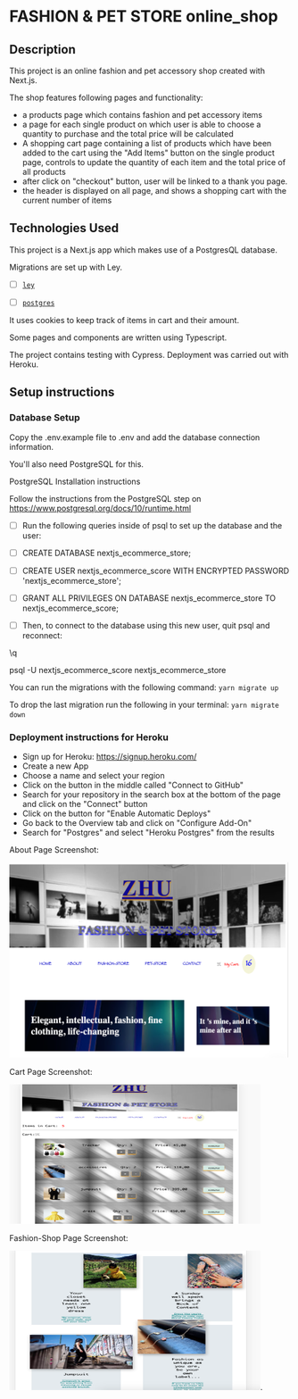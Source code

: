<!-- Create a readme with:
title
description
all technologies used
1 or 2 screenshots
setup instructions
deployment instructions -->

# FASHION & PET STORE online_shop

## Description

This project is an online fashion and pet accessory shop created with Next.js.

The shop features following pages and functionality:

- a products page which contains fashion and pet accessory items
- a page for each single product on which user is able to choose a quantity to purchase and the total price will be calculated
- A shopping cart page containing a list of products which have been added to the cart using the "Add Items" button on the single product page, controls to update the quantity of each item and the total price of all products
- after click on "checkout" button, user will be linked to a thank you page.
- the header is displayed on all page, and shows a shopping cart with the current number of items

## Technologies Used

This project is a Next.js app which makes use of a PostgresQL database.

Migrations are set up with Ley.

- [ ] [`ley`](https://github.com/lukeed/ley)

- [ ] [`postgres`](https://www.npmjs.com/package/postgres)

It uses cookies to keep track of items in cart and their amount.

Some pages and components are written using Typescript.

The project contains testing with Cypress. Deployment was carried out with Heroku.

## Setup instructions

### Database Setup

Copy the .env.example file to .env and add the database connection information.

You'll also need PostgreSQL for this.

PostgreSQL Installation instructions

Follow the instructions from the PostgreSQL step on https://www.postgresql.org/docs/10/runtime.html

- [ ] Run the following queries inside of psql to set up the database and the user:

- [ ] CREATE DATABASE nextjs_ecommerce_store;

- [ ] CREATE USER nextjs_ecommerce_score WITH ENCRYPTED PASSWORD 'nextjs_ecommerce_store';

- [ ] GRANT ALL PRIVILEGES ON DATABASE nextjs_ecommerce_store TO nextjs_ecommerce_score;

- [ ] Then, to connect to the database using this new user, quit psql and reconnect:

\q

psql -U nextjs_ecommerce_score nextjs_ecommerce_store

You can run the migrations with the following command:
`yarn migrate up`

To drop the last migration run the following in your terminal:
`yarn migrate down`

### Deployment instructions for Heroku

- Sign up for Heroku: https://signup.heroku.com/
- Create a new App
- Choose a name and select your region
- Click on the button in the middle called "Connect to GitHub"
- Search for your repository in the search box at the bottom of the page and click on the "Connect" button
- Click on the button for "Enable Automatic Deploys"
- Go back to the Overview tab and click on "Configure Add-On"
- Search for "Postgres" and select "Heroku Postgres" from the results

About Page Screenshot:

<img src="/public/screenshot.png" width="500" height="350">

Cart Page Screenshot:

<img src="/public/cart.png" width="450" height="250">

Fashion-Shop Page Screenshot:

<img src="/public/shopScreenshot.png" width="450" height="250">.
